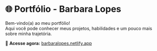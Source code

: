 # 🌐 Portfólio - Barbara Lopes

Bem-vindo(a) ao meu portfólio!  
Aqui você pode conhecer meus projetos, habilidades e um pouco mais sobre minha trajetória.  

🔗 **Acesse agora:** [barbaralopes.netlify.app](https://barbaralopes.netlify.app/)


